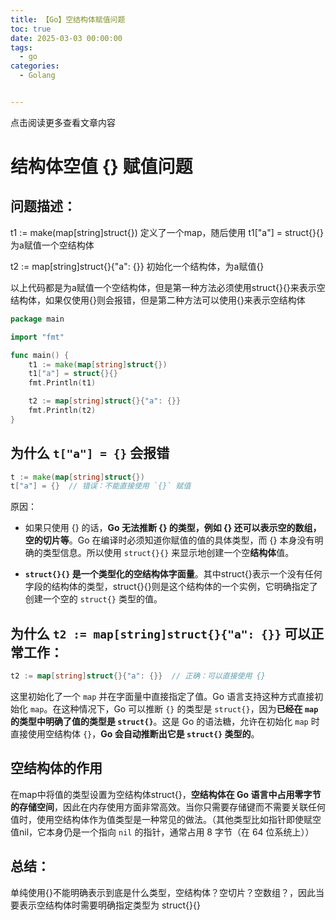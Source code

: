 ```yaml
---
title: 【Go】空结构体赋值问题
toc: true
date: 2025-03-03 00:00:00
tags: 
  - go
categories: 
  - Golang


---
```


点击阅读更多查看文章内容<!--more-->

# 结构体空值 {} 赋值问题 

## 问题描述：

t1 := make(map[string]struct{}) 定义了一个map，随后使用 t1["a"] = struct{}{} 为a赋值一个空结构体

t2 := map[string]struct{}{"a": {}} 初始化一个结构体，为a赋值{}

以上代码都是为a赋值一个空结构体，但是第一种方法必须使用struct{}{}来表示空结构体，如果仅使用{}则会报错，但是第二种方法可以使用{}来表示空结构体

```go
package main

import "fmt"

func main() {
	t1 := make(map[string]struct{})
	t1["a"] = struct{}{}
	fmt.Println(t1)

	t2 := map[string]struct{}{"a": {}}
	fmt.Println(t2)
}
```

## 为什么 `t["a"] = {}` 会报错

```go
t := make(map[string]struct{})
t["a"] = {}  // 错误：不能直接使用 `{}` 赋值
```

原因：

- 如果只使用 {} 的话，**Go 无法推断 {} 的类型，例如 {} 还可以表示空的数组，空的切片等**。Go 在编译时必须知道你赋值的值的具体类型，而 {} 本身没有明确的类型信息。所以使用 `struct{}{}` 来显示地创建一个空**结构体**值。

- **`struct{}{}` 是一个类型化的空结构体字面量**。其中struct{}表示一个没有任何字段的结构体的类型，struct{}{}则是这个结构体的一个实例，它明确指定了创建一个空的 `struct{}` 类型的值。

## 为什么 `t2 := map[string]struct{}{"a": {}}` 可以正常工作：

```go
t2 := map[string]struct{}{"a": {}}  // 正确：可以直接使用 {}
```

这里初始化了一个 `map` 并在字面量中直接指定了值。Go 语言支持这种方式直接初始化 `map`。在这种情况下，Go 可以推断 `{}` 的类型是 `struct{}`，因为**已经在 `map` 的类型中明确了值的类型是 `struct{}`**。这是 Go 的语法糖，允许在初始化 `map` 时直接使用空结构体 `{}`，**Go 会自动推断出它是 `struct{}` 类型的**。

## 空结构体的作用

在map中将值的类型设置为空结构体struct{}，**空结构体在 Go 语言中占用零字节的存储空间**，因此在内存使用方面非常高效。当你只需要存储键而不需要关联任何值时，使用空结构体作为值类型是一种常见的做法。（其他类型比如指针即使赋空值nil，它本身仍是一个指向 `nil` 的指针，通常占用 8 字节（在 64 位系统上））

## 总结：

单纯使用{}不能明确表示到底是什么类型，空结构体？空切片？空数组？，因此当要表示空结构体时需要明确指定类型为 struct{}{}

